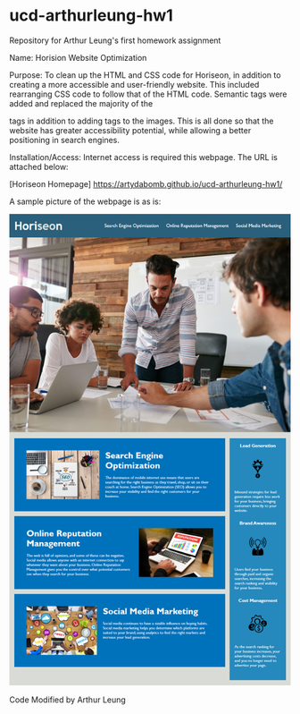 # ucd-arthurleung-hw1
Repository for Arthur Leung's first homework assignment

Name:
Horision Website Optimization

Purpose:
To clean up the HTML and CSS code for Horiseon, in addition to creating a more accessible and user-friendly website. This included rearranging CSS code to follow that of the HTML code. Semantic tags were added and replaced the majority of the <div> tags in addition to adding <alt> tags to the images. This is all done so that the website has greater accessibility potential, while allowing a better positioning in search engines. 

Installation/Access:
Internet access is required this webpage. The URL is attached below:

[Horiseon Homepage] https://artydabomb.github.io/ucd-arthurleung-hw1/

A sample picture of the webpage is as is:

<img src="./assets/01-html-css-git-homework-demo.png">

Code Modified by Arthur Leung




